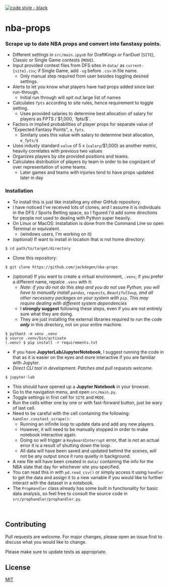 [![code style - black](https://img.shields.io/badge/code%20style-black-000000.svg)](https://github.com/psf/black)
# nba-props

### Scrape up to date NBA props and convert into fanstasy points.

- Different settings in `src/main.ipynb` for DraftKings or FanDuel (`SITE`), Classic or Single Game contests (`MODE`).
- Input provided contest files from DFS sites in `data/` as `current-{site}.csv`; if Single Game, add `-sg` before `.csv` in file name.
    - Only manual step required from user besides toggling desired settings.
- Alerts to let you know what players have had props added since last run-through.
    - Initial run through will spit out large list of names
- Calculates `fpts` according to site rules, hence requirement to toggle setting.
    - Uses provided salaries to determine best allocation of salary for players as FPTS / $1,000, `fpts/$`.
- Factors in implied probabilities of player props for separate value of "Expected Fantasy Points", `e_fpts`.
    - Similarly uses this value with salary to determine best allocation, `e_fpts/$`
- Uses industy standard `value` of 5 x (`salary`/$1,000) as another metric, heavily correlates with previous two values
- Organizes players by site provided positions and teams.
- Calculates distribution of players by team in order to be cognizant of over representation of some teams.
    - Later games and teams with injuries tend to have props updated later in day
    
### Installation

- To install this is just like installing any other GitHub repository.
- I have noticed I've received lots of clones, and I assume it is individuals in the DFS / Sports Betting space, so I figured I'd add some directions for people not used to dealing with Python super heavily.
- On Linux or MacOS: Installation is done from the Command Line so open Terminal or equivalent.
    - (windows users, I'm working on it)
- *(optional)* If want to install in location that is not home directory:

```
$ cd path/to/target/directory
```

- Clone this repository:

```
$ git clone https://github.com/jackdegen/nba-props
```

- *(optional)* If you want to create a virtual environment, `.venv`; if you prefer a different name, repalce `.venv` with it:
    - *Note: if you do not do this step and you do not use Python, you will have to manually install `pandas`, `requests`, `BeautifulSoup`, and all other necessary packages on your system with `pip`. This may require dealing with different system dependencies*
    - I **strongly suggest** following these steps, even if you are not entirely sure what they are doing.
    - They are just installing the external libraries required to run the code ***only*** in this directory, not on your entire machine.

```
$ python3 -m venv .venv
$ source .venv/bin/activate
(.venv) $ pip install -r requirements.txt
```

- If you have **JupyterLab/JupyterNotebook**, I suggest running the code in that as it is easier on the eyes and more interactive if you are familiar with Jupyter.
- *Direct CLI tool in development. Patches and pull requests welcome.*

```
$ jupyter-lab
```
- This should have opened up a **Jupyter Notebook** in your browser.
- Go to the navigation menu, and open `src/main.py`.
- Toggle settings in first cell for `SITE` and `MODE`.
- Run the cells either one by one or with fast-forward button, just be wary of last cell.
- Need to be careful with the cell containing the following: `handler.constant_scrape()`:
    - Running an infinite loop to update data and add any new players.
    - However, it will need to be manually stopped in order to make notebook interactive again.
    - Doing so will trigger a `KeyboardInterrupt` error, that is not an actual error it is a result of shutting down the loop.
    - All data will have been saved and updated behind the scenes, will not be any output since it runs quietly in background. 
- A new file will have been created in `data/` containing the info for the NBA slate that day for whichever site you specified.
- You can read this in with `pd.read_csv()` or simply access it using `handler` to get the data and assign it to a new variable if you would like to further interact with the dataset in a notebook.
- The `PropHandler` class already has some built in functionality for basic data analysis, so feel free to consult the source code in `src/prophandler/prophandler.py`.

</br>

## Contributing

Pull requests are welcome. For major changes, please open an issue first
to discuss what you would like to change.

Please make sure to update tests as appropriate.

## License

[MIT](https://choosealicense.com/licenses/mit/)

</br>
</br>

